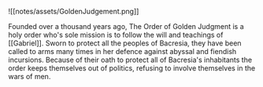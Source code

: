 ![[notes/assets/GoldenJudgement.png]]

Founded over a thousand years ago, The Order of Golden Judgment is a holy order who's sole mission is to follow the will and teachings of [[Gabriel]]. Sworn to protect all the peoples of Bacresia, they have been called to arms many times in her defence against abyssal and fiendish incursions. Because of their oath to protect all of Bacresia's inhabitants the order keeps themselves out of politics, refusing to involve themselves in the wars of men. 